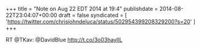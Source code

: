 +++
title = "Note on Aug 22 EDT 2014 at 19:4"
publishdate = 2014-08-22T23:04:07+00:00
draft = false
syndicated = [ 'https://twitter.com/chrisjohndeluca/status/502954399208329200?s=20' ]
+++

RT @TKav: @DavidBlue http://t.co/3o03hayIlL
